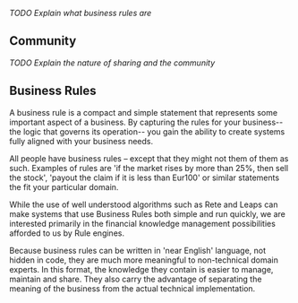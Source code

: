 _TODO Explain what business rules are_

## Community ##

_TODO Explain the nature of sharing and the community_

## Business Rules ##

A business rule is a compact and simple statement that represents some important aspect of a business. By capturing the rules for your business--the logic that governs its operation-- you gain the ability to create systems fully aligned with your
business needs.

All people have business rules – except that they might not them of them as such.
Examples of rules are 'if the market rises by more than 25%, then sell the stock', 'payout the claim if it is less than Eur100' or similar statements the fit your particular domain.

While the use of well understood algorithms such as Rete and Leaps can make
systems that use Business Rules both simple and run quickly, we are interested
primarily in the financial knowledge management possibilities afforded to us by Rule
engines.

Because business rules can be written in 'near English' language, not hidden in code,
they are much more meaningful to non-technical domain experts. In this format, the
knowledge they contain is easier to manage, maintain and share. They also carry the
advantage of separating the meaning of the business from the actual technical
implementation.
